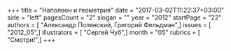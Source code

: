 +++
title = "Наполеон и геометрия"
date = "2017-03-02T11:22:37+03:00"
side = "left"
pagesCount = "2"
slogan = ""
year = "2012"
startPage = "22"
authors = [ "Александр Полянский, Григорий Фельдман",]
issues = [ "2012_05",]
illustrators = [ "Сергей Чуб",]
month = "05"
rubrics = [ "Смотри!",]
+++
